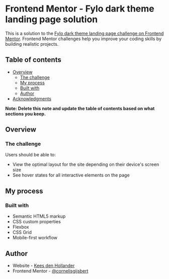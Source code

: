 # Frontend Mentor - Fylo dark theme landing page solution

This is a solution to the [Fylo dark theme landing page challenge on Frontend Mentor](https://www.frontendmentor.io/challenges/fylo-dark-theme-landing-page-5ca5f2d21e82137ec91a50fd). Frontend Mentor challenges help you improve your coding skills by building realistic projects.

## Table of contents

- [Overview](#overview)
  - [The challenge](#the-challenge)
  - [My process](#my-process)
  - [Built with](#built-with)
  - [Author](#author)
- [Acknowledgments](#acknowledgments)

**Note: Delete this note and update the table of contents based on what sections you keep.**

## Overview

### The challenge

Users should be able to:

- View the optimal layout for the site depending on their device's screen size
- See hover states for all interactive elements on the page

## My process

### Built with

- Semantic HTML5 markup
- CSS custom properties
- Flexbox
- CSS Grid
- Mobile-first workflow

## Author

- Website - [Kees den Hollander](https://cogijdeh.home.xs4all.nl/challenges/landing-page/fylo-dark-theme-landing-page-master/index.html)
- Frontend Mentor - [@cornelisgijsbert](https://www.frontendmentor.io/profile/cornelisgijsbert)

